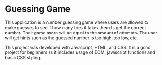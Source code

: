 # Guessing Game
This application is a number guessing game where users are allowed to make guesses to see if how many tries it takes them to get the correct number. Their game score will be equal to the amount of attempts. The user will get hints such as the guessed number is too high, too low, etc.

This project was developed with Javascript, HTML, and CSS. It is a good project for beginners as it includes usage of DOM, javascript functions and basic CSS styling.

